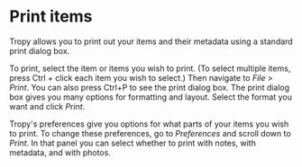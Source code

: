 # Print items

Tropy allows you to print out your items and their metadata using a standard print dialog box.

To print, select the item or items you wish to print. \(To select multiple items, press Ctrl + click each item you wish to select.\) Then navigate to _File_ &gt; _Print_. You can also press Ctrl+P to see the print dialog box. The print dialog box gives you many options for formatting and layout. Select the format you want and click _Print_.

Tropy's preferences give you options for what parts of your items you wish to print. To change these preferences, go to _Preferences_ and scroll down to _Print_. In that panel you can select whether to print with notes, with metadata, and with photos. 



